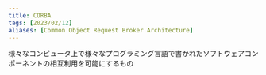 ```yaml
---
title: CORBA
tags: [2023/02/12]
aliases: [Common Object Request Broker Architecture]
---
```


様々なコンピュータ上で様々なプログラミング言語で書かれたソフトウェアコンポーネントの相互利用を可能にするもの